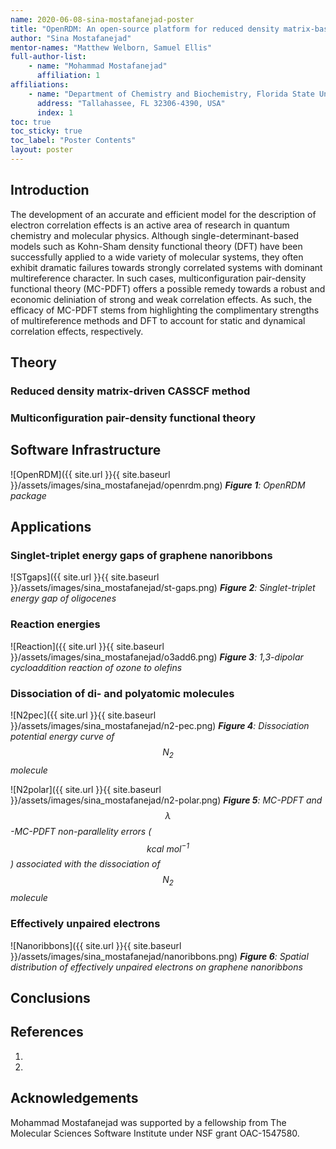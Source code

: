 ```yaml
---
name: 2020-06-08-sina-mostafanejad-poster
title: "OpenRDM: An open-source platform for reduced density matrix-based analysis and computation"
author: "Sina Mostafanejad"
mentor-names: "Matthew Welborn, Samuel Ellis"
full-author-list:
    - name: "Mohammad Mostafanejad"
      affiliation: 1
affiliations:
    - name: "Department of Chemistry and Biochemistry, Florida State University"
      address: "Tallahassee, FL 32306-4390, USA"
      index: 1
toc: true
toc_sticky: true
toc_label: "Poster Contents"
layout: poster
---
```


## Introduction

The development of an accurate and efficient model for the description of electron correlation
effects is an active area of research in quantum chemistry and molecular physics.
Although single-determinant-based models such as Kohn-Sham density functional theory (DFT) have been 
successfully applied to a wide variety of molecular systems, they often exhibit dramatic 
failures towards strongly correlated systems with dominant multireference character. In such
cases, multiconfiguration pair-density functional theory (MC-PDFT) offers a possible remedy 
towards a robust and economic deliniation of strong and weak correlation effects. As such, the efficacy
of MC-PDFT stems from highlighting the complimentary strengths of multireference methods and DFT
to account for static and dynamical correlation effects, respectively.



## Theory

### Reduced density matrix-driven CASSCF method

### Multiconfiguration pair-density functional theory

## Software Infrastructure

![OpenRDM]({{ site.url }}{{ site.baseurl }}/assets/images/sina_mostafanejad/openrdm.png)
***Figure 1**: OpenRDM package*

## Applications

### Singlet-triplet energy gaps of graphene nanoribbons

![STgaps]({{ site.url }}{{ site.baseurl }}/assets/images/sina_mostafanejad/st-gaps.png)
***Figure 2**: Singlet-triplet energy gap of oligocenes*

### Reaction energies

![Reaction]({{ site.url }}{{ site.baseurl }}/assets/images/sina_mostafanejad/o3add6.png)
***Figure 3**: 1,3-dipolar cycloaddition reaction of ozone to olefins*

### Dissociation of di- and polyatomic molecules

![N2pec]({{ site.url }}{{ site.baseurl }}/assets/images/sina_mostafanejad/n2-pec.png)
***Figure 4**: Dissociation potential energy curve of $$N_2$$ molecule*

![N2polar]({{ site.url }}{{ site.baseurl }}/assets/images/sina_mostafanejad/n2-polar.png)
***Figure 5**: MC-PDFT and $$\lambda$$-MC-PDFT non-parallelity errors 
($$kcal\ mol^{-1}$$) associated with the dissociation of $$N_2$$ molecule*

### Effectively unpaired electrons

![Nanoribbons]({{ site.url }}{{ site.baseurl }}/assets/images/sina_mostafanejad/nanoribbons.png)
***Figure 6**: Spatial distribution of effectively unpaired electrons on graphene nanoribbons*

## Conclusions

## References
1. 
2. 

## Acknowledgements

Mohammad Mostafanejad was supported by a fellowship from The Molecular Sciences Software Institute under NSF grant OAC-1547580.
